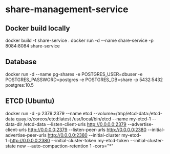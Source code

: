 # share-management-service

## Docker build locally
docker build -t share-service .
docker run -d --name share-service -p 8084:8084 share-service

## Database 
docker run -d --name pg-shares -e POSTGRES_USER=dbuser -e POSTGRES_PASSWORD=postgres -e POSTGRES_DB=share -p 5432:5432 postgres:10.5

## ETCD (Ubuntu)
docker run -d -p 2379:2379 --name etcd --volume=/tmp/etcd-data:/etcd-data quay.io/coreos/etcd:latest /usr/local/bin/etcd --name my-etcd-1 --data-dir /etcd-data --listen-client-urls http://0.0.0.0:2379 --advertise-client-urls http://0.0.0.0:2379 --listen-peer-urls http://0.0.0.0:2380 --initial-advertise-peer-urls http://0.0.0.0:2380 --initial-cluster my-etcd-1=http://0.0.0.0:2380 --initial-cluster-token my-etcd-token --initial-cluster-state new --auto-compaction-retention 1 -cors="*"
    